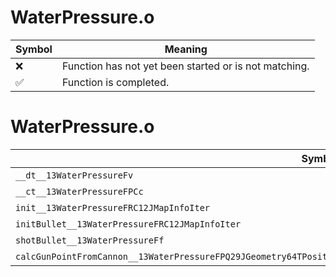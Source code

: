 # WaterPressure.o
| Symbol | Meaning 
| ------------- | ------------- 
| :x: | Function has not yet been started or is not matching. 
| :white_check_mark: | Function is completed. 


# WaterPressure.o
| Symbol | Decompiled? |
| ------------- | ------------- |
| `__dt__13WaterPressureFv` | :x: |
| `__ct__13WaterPressureFPCc` | :x: |
| `init__13WaterPressureFRC12JMapInfoIter` | :x: |
| `initBullet__13WaterPressureFRC12JMapInfoIter` | :x: |
| `shotBullet__13WaterPressureFf` | :x: |
| `calcGunPointFromCannon__13WaterPressureFPQ29JGeometry64TPosition3<Q29JGeometry38TMatrix34<Q29JGeometry13SMatrix34C<f>>>` | :x: |
